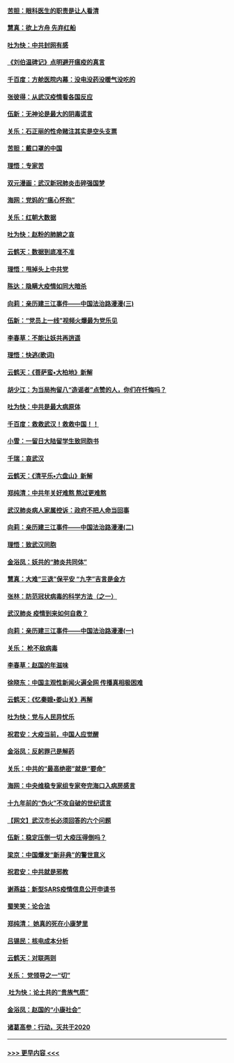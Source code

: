 #### [苦胆：眼科医生的职责是让人看清](../pages/nsc993/n11853840.md?t=02091433) 
#### [慧真：欲上方舟 先弃红船](../pages/nsc993/n11853483.md?t=02091433) 
#### [吐为快：中共封网有感](../pages/nsc993/n11852575.md?t=02091433) 
#### [《刘伯温碑记》点明避开瘟疫的真言](../pages/nsc993/n11852128.md?t=02091433) 
#### [千百度：方舱医院内幕：没电没药没暖气没吃的](../pages/nsc993/n11850211.md?t=02091433) 
#### [张彼得：从武汉疫情看各国反应](../pages/nsc993/n11850102.md?t=02091433) 
#### [伍新：无神论是最大的阴毒谎言](../pages/nsc993/n11846129.md?t=02091433) 
#### [关乐：石正丽的性命赌注其实是空头支票](../pages/nsc993/n11846109.md?t=02091433) 
#### [苦胆：戴口罩的中国](../pages/nsc993/n11845576.md?t=02091433) 
#### [理悟：专家苦](../pages/nsc993/n11845564.md?t=02091433) 
#### [双元漫画：武汉新冠肺炎击碎强国梦](../pages/nsc993/n11843320.md?t=02091433) 
#### [海网：党妈的“瘟心怀抱”](../pages/nsc993/n11840740.md?t=02091433) 
#### [关乐：红朝大数据](../pages/nsc993/n11840675.md?t=02091433) 
#### [吐为快：赵粉的肺腑之哀](../pages/nsc993/n11840618.md?t=02091433) 
#### [云鹤天：数据到底准不准](../pages/nsc993/n11840325.md?t=02091433) 
#### [理悟：甩掉头上中共党](../pages/nsc993/n11838826.md?t=02091433) 
#### [陈达：隐瞒大疫情如同大暗杀](../pages/nsc993/n11838771.md?t=02091433) 
#### [向莉：亲历建三江事件——中国法治路漫漫(三)](../pages/nsc993/n11831825.md?t=02091433) 
#### [伍新：“党员上一线”视频火爆最为党乐见](../pages/nsc993/n11838200.md?t=02091433) 
#### [李春草：不能让妖共再逍遥](../pages/nsc993/n11838102.md?t=02091433) 
#### [理悟：快逃(歌词)](../pages/nsc993/n11838083.md?t=02091433) 
#### [云鹤天：《菩萨蛮▪大柏地》新解](../pages/nsc993/n11838059.md?t=02091433) 
#### [胡少江：为当局拘留八“造谣者”点赞的人，你们在忏悔吗？](../pages/nsc993/n11836801.md?t=02091433) 
#### [吐为快：中共是最大病原体](../pages/nsc993/n11836748.md?t=02091433) 
#### [千百度：救救武汉！救救中国！！](../pages/nsc993/n11836145.md?t=02091433) 
#### [小雪：一留日大陆留学生致同胞书](../pages/nsc993/n11834624.md?t=02091433) 
#### [千瑞：哀武汉](../pages/nsc993/n11833647.md?t=02091433) 
#### [云鹤天：《清平乐▪六盘山》新解](../pages/nsc993/n11833611.md?t=02091433) 
#### [郑纯清：中共年关好难熬 熬过更难熬](../pages/nsc993/n11833489.md?t=02091433) 
#### [武汉肺炎病人家属控诉：政府不把人命当回事](../pages/nsc993/n11833205.md?t=02091433) 
#### [向莉：亲历建三江事件——中国法治路漫漫(二)](../pages/nsc993/n11829102.md?t=02091433) 
#### [理悟：致武汉同胞](../pages/nsc993/n11831522.md?t=02091433) 
#### [金浴凤：妖共的“肺炎共同体”](../pages/nsc993/n11829448.md?t=02091433) 
#### [慧真：大难“三退”保平安 “九字”吉言是金方](../pages/nsc993/n11829501.md?t=02091433) 
#### [张林：防范冠状病毒的科学方法（之一）](../pages/nsc993/n11828618.md?t=02091433) 
#### [武汉肺炎 疫情到来如何自救？](../pages/nsc993/n11827632.md?t=02091433) 
#### [向莉：亲历建三江事件——中国法治路漫漫(一)](../pages/nsc993/n11827190.md?t=02091433) 
#### [关乐： 枪不敌病毒](../pages/nsc993/n11826746.md?t=02091433) 
#### [李春草：赵国的年滋味](../pages/nsc993/n11826321.md?t=02091433) 
#### [徐晓东：中国主观性新闻火遍全网 传播真相极困难](../pages/nsc993/n11826508.md?t=02091433) 
#### [云鹤天：《忆秦娥▪娄山关》再解](../pages/nsc993/n11824682.md?t=02091433) 
#### [吐为快：党与人民异忧乐](../pages/nsc993/n11824660.md?t=02091433) 
#### [祝君安：大疫当前，中国人应觉醒](../pages/nsc993/n11821946.md?t=02091433) 
#### [金浴凤：反躬罪己是解药](../pages/nsc993/n11820280.md?t=02091433) 
#### [关乐：中共的“最高绝密”就是“要命”](../pages/nsc993/n11816946.md?t=02091433) 
#### [海网：中央维稳专家组专家夸完海口入病房感言](../pages/nsc993/n11815138.md?t=02091433) 
#### [十九年前的“伪火”不攻自破的世纪谎言](../pages/nsc993/n11813238.md?t=02091433) 
#### [【网文】武汉市长必须回答的六个问题](../pages/nsc993/n11813848.md?t=02091433) 
#### [伍新：稳定压倒一切 大疫压得倒吗？](../pages/nsc993/n11812634.md?t=02091433) 
#### [梁京：中国爆发“新非典”的警世意义](../pages/nsc993/n11812554.md?t=02091433) 
#### [祝君安：中共就是邪教](../pages/nsc993/n11812431.md?t=02091433) 
#### [谢燕益：新型SARS疫情信息公开申请书](../pages/nsc993/n11808840.md?t=02091433) 
#### [蜀笑笑：论合法](../pages/nsc993/n11808064.md?t=02091433) 
#### [郑纯清： 她真的死在小康梦里](../pages/nsc993/n11806623.md?t=02091433) 
#### [吕锡民：核电成本分析](../pages/nsc993/n11806284.md?t=02091433) 
#### [云鹤天：对联两则](../pages/nsc993/n11805957.md?t=02091433) 
#### [关乐： 党领导之一“切”](../pages/nsc993/n11804505.md?t=02091433) 
#### [ 吐为快：论土共的“贵族气质”](../pages/nsc993/n11804490.md?t=02091433) 
#### [金浴凤：赵国的“小康社会”](../pages/nsc993/n11804452.md?t=02091433) 
#### [诸葛高参：行动，灭共于2020](../pages/nsc993/n11804120.md?t=02091433) 

----
#### [ >>> 更早内容 <<< ](../indexes/nsc993-earlier.md)
